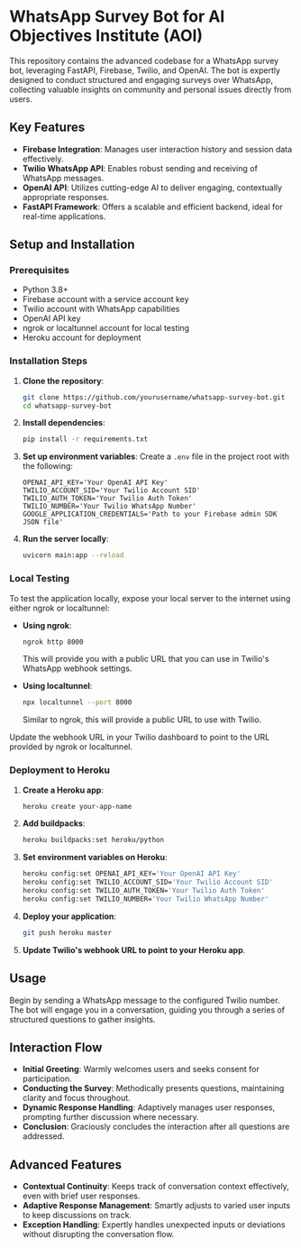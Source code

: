 

# WhatsApp Survey Bot for AI Objectives Institute (AOI)

This repository contains the advanced codebase for a WhatsApp survey bot, leveraging FastAPI, Firebase, Twilio, and OpenAI. The bot is expertly designed to conduct structured and engaging surveys over WhatsApp, collecting valuable insights on community and personal issues directly from users.

## Key Features

- **Firebase Integration**: Manages user interaction history and session data effectively.
- **Twilio WhatsApp API**: Enables robust sending and receiving of WhatsApp messages.
- **OpenAI API**: Utilizes cutting-edge AI to deliver engaging, contextually appropriate responses.
- **FastAPI Framework**: Offers a scalable and efficient backend, ideal for real-time applications.

## Setup and Installation

### Prerequisites

- Python 3.8+
- Firebase account with a service account key
- Twilio account with WhatsApp capabilities
- OpenAI API key
- ngrok or localtunnel account for local testing
- Heroku account for deployment

### Installation Steps

1. **Clone the repository**:
   ```bash
   git clone https://github.com/yourusername/whatsapp-survey-bot.git
   cd whatsapp-survey-bot
   ```

2. **Install dependencies**:
   ```bash
   pip install -r requirements.txt
   ```

3. **Set up environment variables**:
   Create a `.env` file in the project root with the following:
   ```plaintext
   OPENAI_API_KEY='Your OpenAI API Key'
   TWILIO_ACCOUNT_SID='Your Twilio Account SID'
   TWILIO_AUTH_TOKEN='Your Twilio Auth Token'
   TWILIO_NUMBER='Your Twilio WhatsApp Number'
   GOOGLE_APPLICATION_CREDENTIALS='Path to your Firebase admin SDK JSON file'
   ```

4. **Run the server locally**:
   ```bash
   uvicorn main:app --reload
   ```

### Local Testing

To test the application locally, expose your local server to the internet using either ngrok or localtunnel:

- **Using ngrok**:
  ```bash
  ngrok http 8000
  ```
  This will provide you with a public URL that you can use in Twilio's WhatsApp webhook settings.

- **Using localtunnel**:
  ```bash
  npx localtunnel --port 8000
  ```
  Similar to ngrok, this will provide a public URL to use with Twilio.

Update the webhook URL in your Twilio dashboard to point to the URL provided by ngrok or localtunnel.

### Deployment to Heroku

1. **Create a Heroku app**:
   ```bash
   heroku create your-app-name
   ```

2. **Add buildpacks**:
   ```bash
   heroku buildpacks:set heroku/python
   ```

3. **Set environment variables on Heroku**:
   ```bash
   heroku config:set OPENAI_API_KEY='Your OpenAI API Key'
   heroku config:set TWILIO_ACCOUNT_SID='Your Twilio Account SID'
   heroku config:set TWILIO_AUTH_TOKEN='Your Twilio Auth Token'
   heroku config:set TWILIO_NUMBER='Your Twilio WhatsApp Number'
   ```

4. **Deploy your application**:
   ```bash
   git push heroku master
   ```

5. **Update Twilio's webhook URL to point to your Heroku app**.

## Usage

Begin by sending a WhatsApp message to the configured Twilio number. The bot will engage you in a conversation, guiding you through a series of structured questions to gather insights.

## Interaction Flow

- **Initial Greeting**: Warmly welcomes users and seeks consent for participation.
- **Conducting the Survey**: Methodically presents questions, maintaining clarity and focus throughout.
- **Dynamic Response Handling**: Adaptively manages user responses, prompting further discussion where necessary.
- **Conclusion**: Graciously concludes the interaction after all questions are addressed.

## Advanced Features

- **Contextual Continuity**: Keeps track of conversation context effectively, even with brief user responses.
- **Adaptive Response Management**: Smartly adjusts to varied user inputs to keep discussions on track.
- **Exception Handling**: Expertly handles unexpected inputs or deviations without disrupting the conversation flow.


